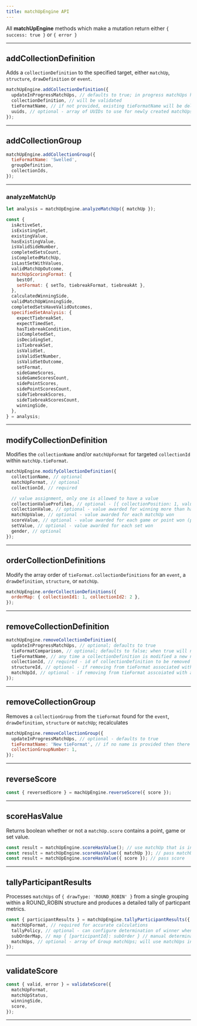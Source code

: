 ```yaml
---
title: matchUpEngine API
---
```


All **matchUpEngine** methods which make a mutation return either `{ success: true }` or `{ error }`

---

## addCollectionDefinition

Adds a `collectionDefinition` to the specified target, either `matchUp`, `structure`, `drawDefinition` or `event`.

```js
matchUpEngine.addCollectionDefinition({
  updateInProgressMatchUps, // defaults to true; in progress matchUps have matchUpStatus: IN_PROGRESS
  collectionDefinition, // will be validated
  tieFormatName, // if not provided, existing tieFormatName will be deleted
  uuids, // optional - array of UUIDs to use for newly created matchUps
});
```

---

## addCollectionGroup

```js
matchUpEngine.addCollectionGroup({
  tieFormatName: 'Swelled',
  groupDefinition,
  collectionIds,
});
```

---

### analyzeMatchUp

```js
let analysis = matchUpEngine.analyzeMatchUp({ matchUp });

const {
  isActiveSet,
  isExistingSet,
  existingValue,
  hasExistingValue,
  isValidSideNumber,
  completedSetsCount,
  isCompletedMatchUp,
  isLastSetWithValues,
  validMatchUpOutcome,
  matchUpScoringFormat: {
    bestOf,
    setFormat: { setTo, tiebreakFormat, tiebreakAt },
  },
  calculatedWinningSide,
  validMatchUpWinningSide,
  completedSetsHaveValidOutcomes,
  specifiedSetAnalysis: {
    expectTiebreakSet,
    expectTimedSet,
    hasTiebreakCondition,
    isCompletedSet,
    isDecidingSet,
    isTiebreakSet,
    isValidSet,
    isValidSetNumber,
    isValidSetOutcome,
    setFormat,
    sideGameScores,
    sideGameScoresCount,
    sidePointScores,
    sidePointScoresCount,
    sideTiebreakScores,
    sideTiebreakScoresCount,
    winningSide,
  },
} = analysis;
```

---

## modifyCollectionDefinition

Modifies the `collectionName` and/or `matchUpFormat` for targeted `collectionId` within `matchUp.tieFormat`.

```js
matchUpEngine.modifyCollectionDefinition({
  collectionName, // optional
  matchUpFormat, // optional
  collectionId, // required

  // value assignment, only one is allowed to have a value
  collectionValueProfiles, // optional - [{ collectionPosition: 1, value: 2 }] - there must be a value provided for all matchUp positions
  collectionValue, // optional - value awarded for winning more than half of the matchUps in the collection
  matchUpValue, // optional - value awarded for each matchUp won
  scoreValue, // optional - value awarded for each game or point won (points for tiebreak sets)
  setValue, // optional - value awarded for each set won
  gender, // optional
});
```

---

## orderCollectionDefinitions

Modify the array order of `tieFormat.collectionDefinitions` for an `event`, a `drawDefinition`, `structure`, or `matchUp`.

```js
matchUpEngine.orderCollectionDefinitions({
  orderMap: { collectionId1: 1, collectionId2: 2 },
});
```

---

## removeCollectionDefinition

```js
matchUpEngine.removeCollectionDefinition({
  updateInProgressMatchUps, // optional; defaults to true
  tieFormatComparison, // optional; defaults to false; when true will not delete unique collections on unscored matchUps
  tieFormatName, // any time a collectionDefinition is modified a new name must be provided
  collectionId, // required - id of collectionDefinition to be removed
  structureId, // optional - if removing from tieFormat associated with a specific structure
  matchUpId, // optional - if removing from tieFormat asscoiated with a specific matchUp
});
```

---

## removeCollectionGroup

Removes a `collectionGroup` from the `tieFormat` found for the `event`, `drawDefinition`, `structure` or `matchUp`; recalculates

```js
matchUpEngine.removeCollectionGroup({
  updateInProgressMatchUps, // optional - defaults to true
  tieFormatName: 'New tieFormat', // if no name is provided then there will be no name
  collectionGroupNumber: 1,
});
```

---

## reverseScore

```js
const { reversedScore } = machUpEngine.reverseScore({ score });
```

---

## scoreHasValue

Returns boolean whether or not a `matchUp.score` contains a point, game or set value.

```js
const result = matchUpEngine.scoreHasValue(); // use matchUp that is in state
const result = matchUpEngine.scoreHasValue({ matchUp }); // pass matchUp
const result = matchUpEngine.scoreHasValue({ score }); // pass score
```

---

## tallyParticipantResults

Processes `matchUps` of `{ drawType: 'ROUND_ROBIN' }` from a single grouping within a ROUND_ROBIN structure and produces a detailed tally of particpant metrics.

```js
const { participantResults } = matchUpEngine.tallyParticipantResults({
  matchUpFormat, // required for accurate calculations
  tallyPolicy, // optional - can configure determination of winner when tied values
  subOrderMap, // map { [participantId]: subOrder } // manual determination of order when ties cannot be broken
  matchUps, // optional - array of Group matchUps; will use matchUps in state when not provided
});
```

---

## validateScore

```js
const { valid, error } = validateScore({
  matchUpFormat,
  matchUpStatus,
  winningSide,
  score,
});
```

---
